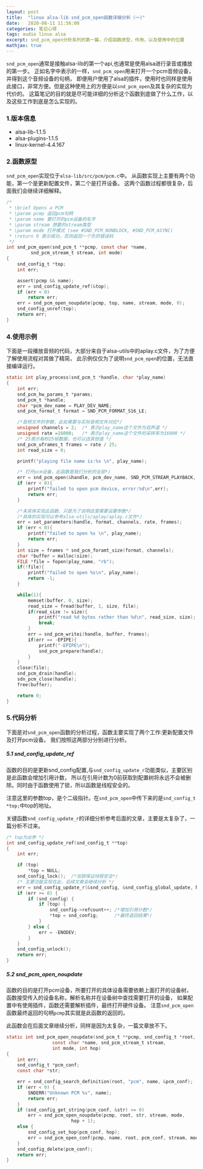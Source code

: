 ```yaml
---
layout: post
title:  "linux alsa-lib snd_pcm_open函数详细分析（一)"
date:   2020-08-11 11:56:00
categories: 笔记心得
tags: audio linux alsa
excerpt: snd_pcm_open分析系列的第一篇，介绍函数原型，作用，以及使用中的位置
mathjax: true
---
```


`snd_pcm_open`通常是接触alsa-lib的第一个api,也通常是使用alsa进行录音或播放的第一步。
正如名字中表示的一样，`snd_pcm_open`用来打开一个pcm音频设备，并得到这个音频设备的句柄，
即便用户使用了alsa的插件，使用时也同样是使用此接口，非常方便。但是这种使用上的方便是以`snd_pcm_open`及其复杂的实现为代价的。
这篇笔记的目的就是尽可能详细的分析这个函数到底做了什么工作，以及这些工作到底是怎么实现的。

### 1.版本信息

- alsa-lib-1.1.5
- alsa-plugins-1.1.5
- linux-kernel-4.4.167

### 2.函数原型

`snd_pcm_open`实现位于`alsa-lib/src/pcm/pcm.c`中。
从函数实现上主要有两个功能，第一个是更新配置文件，第二个是打开设备。
这两个函数过程都很复杂，后面我们会继续详细解释。
```c
/*
 * \brief Opens a PCM
 * \param pcmp 返回pcm句柄
 * \param name 要打开的pcm设备的名字
 * \param stream 想要的stream类型
 * \param mode 打开模式 (see #SND_PCM_NONBLOCK, #SND_PCM_ASYNC)
 * \return 0 表示成功，否则返回一个负的错误码
 */
int snd_pcm_open(snd_pcm_t **pcmp, const char *name,
         snd_pcm_stream_t stream, int mode)
{
    snd_config_t *top;
    int err;

    assert(pcmp && name);
    err = snd_config_update_ref(&top);
    if (err < 0)
        return err;
    err = snd_pcm_open_noupdate(pcmp, top, name, stream, mode, 0);
    snd_config_unref(top);
    return err;
}
```

### 4.使用示例

下面是一段播放音频的代码，大部分来自于alsa-utils中的aplay.c文件，为了方便了解使用流程对其做了精简，
此示例仅仅为了说明`snd_pcm_open`的位置，无法直接编译运行。
```c
static int play_process(snd_pcm_t *handle, char *play_name)
{
    int err;
    snd_pcm_hw_params_t *params;
    snd_pcm_t *handle;
    char *pcm_dev_name = PLAY_DEV_NAME;
    snd_pcm_format_t format = SND_PCM_FORMAT_S16_LE;

    /*音频文件的参数，此处需要与实际音频文件对应*/
    unsigned channels = 2;  /* 表示play_name这个文件为双声道 */
    unsigned rate =16000;   /* 表示play_name这个文件的采样率为16000 */
    /* 25表示每秒25帧数据，也可以选其他值 */
    snd_pcm_uframes_t frames = rate / 25;
    int read_size = 0;

    printf("playing file name is:%s \n", play_name);

    /* 打开pcm设备，此函数是我们分析的全部*/
    err = snd_pcm_open(&handle, pcm_dev_name, SND_PCM_STREAM_PLAYBACK, 0);
    if (err < 0){
        printf("failed to open pcm device, error:%d\n",err);
        return err;
    }

    /*未具体实现此函数，只是为了说明这里需要设置参数*/
    /*具体的实现可以参考alsa-utils/aplay/aplay.c文件*/
    err = set_parameters(handle, format, channels, rate, frames);
    if (err < 0){
        printf("failed to open %s \n", play_name);
        return err;
    }
    int size = frames * snd_pcm_foramt_size(format, channels);
    char *buffer = malloc(size);
    FILE *file = fopen(play_name, "rb");
    if(!file){
        printf("failed to open %s\n", play_name);
        return -1;
    }

    while(1){
        memset(buffer, 0, size);
        read_size = fread(buffer, 1, size, file);
        if(read_size != size){
            printf("read %d bytes rather than %d\n", read_size, size);
            break;
        }
        err = snd_pcm_writei(handle, buffer, frames);
        if(err == -EPIPE){
            printf("-EPIPE\n");
            snd_pcm_prepare(handle);
        }
    }
    close(file);
    snd_pcm_drain(handle);
    sdn_pcm_close(handle);
    free(buffer);

    return 0;
}
```
### 5.代码分析

下面是对`snd_pcm_open`函数的分析过程，函数主要实现了两个工作:更新配置文件及打开pcm设备。
我们按照这两部分分别进行分析。

##### 5.1 snd_config_update_ref

函数的目的是更新snd_config配置,与`snd_config_update_r`功能类似，主要区别是此函数会增加引用计数，
所以在引用计数为0前获取到配置树将永远不会被删除。同时由于函数使用了锁，所以函数是线程安全的。

注意这里的参数top，是个二级指针。在`snd_pcm_open`中传下来的是`snd_config_t *top;`中top的地址。

关键函数`snd_config_update_r`的详细分析参考后面的文章，主要是太复杂了，一篇分析不过来。

```c
/* top为出参 */
int snd_config_update_ref(snd_config_t **top)
{
    int err;

    if (top)
        *top = NULL;
    snd_config_lock();  /*加锁保证线程安全*/
    /* 主要功能实现在此，后续文章会继续分析 */
    err = snd_config_update_r(&snd_config, &snd_config_global_update, NULL);
    if (err >= 0) {
        if (snd_config) {
            if (top) {
                snd_config->refcount++; /*增加引用计数*/
                *top = snd_config;      /*最终返回结果*/
            }
        } else {
            err = -ENODEV;
        }
    }
    snd_config_unlock();
    return err;
}
```

##### 5.2 snd_pcm_open_noupdate

函数的目的是打开pcm设备，所要打开的具体设备需要依赖上面打开的设备树，
函数接受传入的设备名称，解析名称并在设备树中查找需要打开的设备，
如果配置中有使用插件，函数还需要解析插件，最终打开硬件设备。
注意`snd_pcm_open`函数最终返回的句柄`pcmp`其实就是此函数的返回的。

此函数会在后面文章继续分析，同样是因为太复杂，一篇文章放不下。
```c
static int snd_pcm_open_noupdate(snd_pcm_t **pcmp, snd_config_t *root,
                 const char *name, snd_pcm_stream_t stream,
                 int mode, int hop)
{
    int err;
    snd_config_t *pcm_conf;
    const char *str;

    err = snd_config_search_definition(root, "pcm", name, &pcm_conf);
    if (err < 0) {
        SNDERR("Unknown PCM %s", name);
        return err;
    }
    if (snd_config_get_string(pcm_conf, &str) >= 0)
        err = snd_pcm_open_noupdate(pcmp, root, str, stream, mode,
                        hop + 1);
    else {
        snd_config_set_hop(pcm_conf, hop);
        err = snd_pcm_open_conf(pcmp, name, root, pcm_conf, stream, mode);
    }
    snd_config_delete(pcm_conf);
    return err;
}
```
